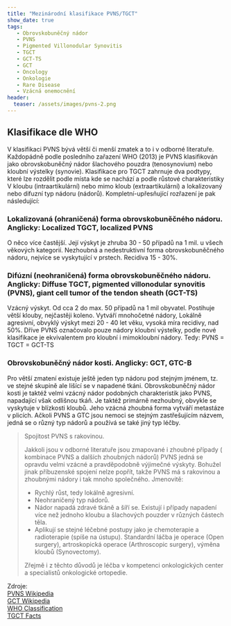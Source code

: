 ```yaml
---
title: "Mezinárodní klasifikace PVNS/TGCT"
show_date: true
tags:
   - Obrovskobuněčný nádor
   - PVNS
   - Pigmented Villonodular Synovitis     
   - TGCT
   - GCT-TS
   - GCT
   - Oncology
   - Onkologie      
   - Rare Disease
   - Vzácná onemocnění
header:
  teaser: /assets/images/pvns-2.png
---
```


## Klasifikace dle WHO

V klasifikaci PVNS bývá větší či menší zmatek a to i v odborné literatuře.
Každopádně podle posledního zařazení WHO (2013) je PVNS klasifikován jako obrovskobuněčný nádor šlachového pouzdra (tenosynovium) nebo kloubní výstelky (synovie).
Klasifikace pro TGCT zahrnuje dva podtypy, které lze rozdělit podle místa kde se nachází a podle růstové charakteristiky
V kloubu (intraartikulární) nebo mimo kloub (extraartikulární) a lokalizovaný nebo difuzní typ nádoru (nádorů).
Kompletní-upřesňující rozřazení je pak následující:

### Lokalizovaná (ohraničená) forma obrovskobuněčného nádoru. Anglicky: Localized TGCT, localized PVNS

O něco více častější. Její výskyt je zhruba 30 - 50 případů na 1 mil. u všech věkových kategorií. Nezhoubná a nedestruktivní forma obrovskobuněčného nádoru, nejvíce se vyskytující v prstech.
Recidiva 15 - 30%.

### Difúzní (neohraničená) forma obrovskobuněčného nádoru. Anglicky: Diffuse TGCT, pigmented villonodular synovitis (PVNS), giant cell tumor of the tendon sheath (GCT-TS)
Vzácný výskyt. Od cca 2 do max. 50 případů na 1 mil obyvatel. Postihuje větší klouby, nejčastěji koleno. Vytváří mnohočetné nádory, Lokálně agresivní, obvyklý výskyt mezi 20 - 40 let věku, vysoká míra recidivy, nad 50%.
Dříve PVNS označovalo pouze nádory kloubní výstelky, podle nové klasifikace je ekvivalentem pro kloubní i mimokloubní nádory.
Tedy: PVNS = TGCT = GCT-TS

### Obrovskobuněčný nádor kosti. Anglicky: GCT, GTC-B
Pro větší zmatení existuje ještě jeden typ nádoru pod stejným jménem, tz. ve stejné skupině ale lišící se v napadené tkáni.
Obrovskobuněčný nádor kosti je taktéž velmi vzácný nádor podobných charakteristik jako PVNS, napadající však odlišnou tkáň.
Je taktéž primárně nezhoubný, obvykle se vyskytuje v blízkosti kloubů. Jeho vzácná zhoubná forma vytváří metastáze v plicích.
Ačkoli PVNS a GTC jsou nemoci se stejným zastřešujícím názvem, jedná se o různý typ nádorů a používá se také jiný typ léčby.

>Spojitost PVNS s rakovinou.
>
>Jakkoli jsou v odborné literatuře jsou zmapované i zhoubné případy ( kombinace PVNS a dalších zhoubných nádorů) PVNS jedná se opravdu velmi vzácné a pravděpodobně výjimečné výskyty.
>Bohužel jinak příbuzenské spojení nelze popřít, takže PVNS má s rakovinou a zhoubnými nádory i tak mnoho společného. Jmenovitě:
>
>* Rychlý růst, tedy lokálně agresivní.
>* Neohraničený typ nádorů.
>* Nádor napadá zdravé tkáně a šíří se. Existují i případy napadení více než jednoho kloubu a šlachových pouzder v různých částech těla.
>* Aplikují se stejné léčebné postupy jako je chemoterapie a radioterapie (spíše na ústupu). Standardní láčba je operace (Open surgery), artroskopická operace (Arthroscopic surgery), výměna kloubů (Synovectomy).
>
> Zřejmě i z těchto důvodů je léčba v kompetenci onkologických center a specialistů onkologické ortopedie.


Zdroje:   
[PVNS Wikipedia](https://en.wikipedia.org/wiki/Tenosynovial_giant_cell_tumor)   
[GCT Wikipedia](https://en.wikipedia.org/wiki/Giant-cell_tumor_of_bone)   
[WHO Classification](https://pubmed.ncbi.nlm.nih.gov/25532684/)    
[TGCT Facts](https://www.tgctfacts.com/en/resources/glossary/)   






